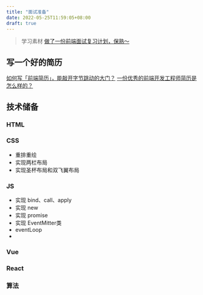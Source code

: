 ```yaml
---
title: "面试准备"
date: 2022-05-25T11:59:05+08:00
draft: true
---
```


> 学习素材
> [做了一份前端面试复习计划，保熟～](https://juejin.cn/post/7061588533214969892)

## 写一个好的简历
[如何写「前端简历」，能敲开字节跳动的大门？](https://mp.weixin.qq.com/s/py_HLqOjNdL4l0CZHjMwqw)
[一份优秀的前端开发工程师简历是怎么样的？](https://www.zhihu.com/question/23150301/answer/1229870117)

## 技术储备

### HTML

### CSS

- 重排重绘
- 实现两栏布局
- 实现圣杯布局和双飞翼布局

### JS

- 实现 bind、call、apply
- 实现 new
- 实现 promise
- 实现 EventMitter类
- eventLoop
- 

### Vue

### React

### 算法